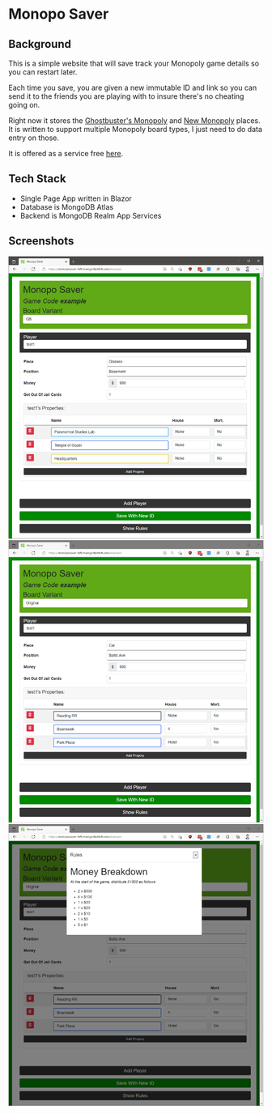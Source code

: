 # Monopo Saver

## Background
This is a simple website that will save track your Monopoly game details so you can restart later.

Each time you save, you are given a new immutable ID and link so you can send it to the friends you are playing with to insure there's no cheating going on.

Right now it stores the [Ghostbuster's Monopoly](https://hasbrogaming.hasbro.com/en-us/product/monopoly-game-ghostbusters-edition-for-kids-8-and-up:0CBDEDEA-AF56-46D5-8C0C-63E4428E64D2) and [New Monopoly](https://hasbrogaming.hasbro.com/en-us/product/monopoly-game:7EABAF97-5056-9047-F577-8F4663C79E75) places. It is written to support multiple Monopoly board types, I just need to do data entry on those.

It is offered as a service free [here](https://monoposaver-faflr.mongodbstitch.com).

## Tech Stack
* Single Page App written in Blazor
* Database is MongoDB Atlas
* Backend is MongoDB Realm App Services

## Screenshots

![](Screenshots/ss01.png)
![](Screenshots/ss02.png)
![](Screenshots/ss03.png)
